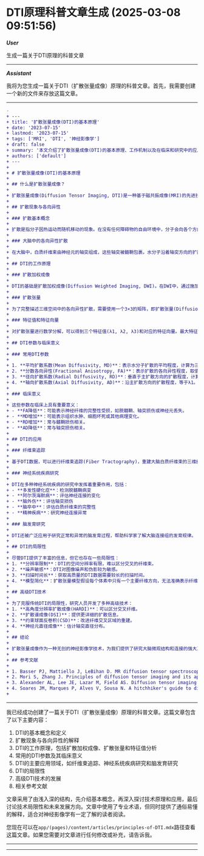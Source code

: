 <!-- Generated by SpecStory -->

# DTI原理科普文章生成 (2025-03-08 09:51:56)

_**User**_

生成一篇关于DTI原理的科普文章

---

_**Assistant**_

我将为您生成一篇关于DTI（扩散张量成像）原理的科普文章。首先，我需要创建一个新的文件来存放这篇文章。

---

```diff
- 
+ ---
+ title: '扩散张量成像(DTI)的基本原理'
+ date: '2023-07-15'
+ lastmod: '2023-07-15'
+ tags: ['MRI', 'DTI', '神经影像学']
+ draft: false
+ summary: '本文介绍了扩散张量成像(DTI)的基本原理、工作机制以及在临床和研究中的应用。'
+ authors: ['default']
+ ---
+ 
+ # 扩散张量成像(DTI)的基本原理
+ 
+ ## 什么是扩散张量成像？
+ 
+ 扩散张量成像(Diffusion Tensor Imaging, DTI)是一种基于磁共振成像(MRI)的先进技术，能够通过测量水分子在组织中的扩散方向和程度来揭示人体内部组织的微观结构，特别是大脑白质纤维束的走向和完整性。与传统MRI相比，DTI不仅能提供解剖结构信息，还能提供组织微观结构和功能连接的信息。
+ 
+ ## 扩散现象与各向异性
+ 
+ ### 扩散基本概念
+ 
+ 扩散是指分子因热运动而随机移动的现象。在没有任何障碍物的自由环境中，分子会向各个方向均匀扩散，这种扩散称为**各向同性扩散**。然而，在人体组织中，细胞膜、纤维和其他微观结构会限制水分子的运动，导致扩散在某些方向上比其他方向更容易，这种扩散称为**各向异性扩散**。
+ 
+ ### 大脑中的各向异性扩散
+ 
+ 在大脑中，白质纤维束由神经元的轴突组成，这些轴突被髓鞘包裹。水分子沿着轴突方向的扩散比垂直于轴突方向的扩散更容易，因此在白质纤维束中，水分子的扩散呈现出明显的各向异性特征。DTI正是利用这种各向异性特征来推断神经纤维的走向。
+ 
+ ## DTI的工作原理
+ 
+ ### 扩散加权成像
+ 
+ DTI的基础是扩散加权成像(Diffusion Weighted Imaging, DWI)。在DWI中，通过施加特定的梯度磁场脉冲序列，可以使信号对水分子扩散敏感。在扩散方向上施加梯度磁场后，静止的水分子产生的信号保持不变，而运动的水分子产生的信号会减弱。信号减弱的程度与水分子扩散的程度成正比。
+ 
+ ### 扩散张量
+ 
+ 为了完整描述三维空间中的各向异性扩散，需要使用一个3×3的矩阵，即扩散张量(Diffusion Tensor)。扩散张量包含了描述水分子在各个方向上扩散程度的信息。通过对至少6个不同方向上的扩散加权图像进行采集和计算，可以得到完整的扩散张量。
+ 
+ ### 特征值和特征向量
+ 
+ 对扩散张量进行数学分解，可以得到三个特征值(λ1, λ2, λ3)和对应的特征向量。最大特征值(λ1)对应的特征向量表示水分子扩散最容易的方向，通常与神经纤维的走向一致。
+ 
+ ## DTI参数与临床意义
+ 
+ ### 常用DTI参数
+ 
+ 1. **平均扩散系数(Mean Diffusivity, MD)**：表示水分子扩散的平均程度，计算为三个特征值的平均值。
+ 2. **分数各向异性(Fractional Anisotropy, FA)**：表示扩散的各向异性程度，取值范围为0-1。FA值越接近1，表示扩散越具有方向性；FA值越接近0，表示扩散越接近各向同性。
+ 3. **径向扩散系数(Radial Diffusivity, RD)**：垂直于主扩散方向的扩散程度，计算为λ2和λ3的平均值。
+ 4. **轴向扩散系数(Axial Diffusivity, AD)**：沿主扩散方向的扩散程度，等于λ1。
+ 
+ ### 临床意义
+ 
+ 这些参数在临床上具有重要意义：
+ - **FA降低**：可能表示神经纤维的完整性受损，如脱髓鞘、轴突损伤或神经元丢失。
+ - **MD增加**：可能表示组织水肿、细胞坏死或其他病理变化。
+ - **RD增加**：常与髓鞘损伤相关。
+ - **AD降低**：常与轴突损伤相关。
+ 
+ ## DTI的应用
+ 
+ ### 纤维束追踪
+ 
+ 基于DTI数据，可以进行纤维束追踪(Fiber Tractography)，重建大脑白质纤维束的三维结构。这项技术在神经外科手术规划中尤为重要，可以帮助医生避免损伤重要的神经通路。
+ 
+ ### 神经系统疾病研究
+ 
+ DTI在多种神经系统疾病的研究中发挥着重要作用，包括：
+ - **多发性硬化症**：检测脱髓鞘病变
+ - **阿尔茨海默病**：评估神经连接的变化
+ - **脑外伤**：评估轴突损伤
+ - **脑卒中**：评估白质纤维束的完整性
+ - **精神疾病**：研究神经连接异常
+ 
+ ### 脑发育研究
+ 
+ DTI还被广泛应用于研究正常和异常的脑发育过程，帮助科学家了解大脑连接组的发育规律。
+ 
+ ## DTI的局限性
+ 
+ 尽管DTI提供了丰富的信息，但它也存在一些局限性：
+ 1. **分辨率限制**：DTI的空间分辨率有限，难以区分交叉的纤维束。
+ 2. **噪声敏感**：DTI对图像噪声和伪影较为敏感。
+ 3. **扫描时间长**：获取高质量的DTI数据需要较长的扫描时间。
+ 4. **模型简化**：扩散张量模型假设每个体素中只有一个主要纤维方向，无法准确表示纤维交叉区域。
+ 
+ ## 高级DTI技术
+ 
+ 为了克服传统DTI的局限性，研究人员开发了多种高级技术：
+ 1. **高角度分辨率扩散成像(HARDI)**：可以区分交叉纤维。
+ 2. **扩散谱成像(DSI)**：提供更详细的扩散信息。
+ 3. **约束球面反卷积(CSD)**：改进纤维交叉区域的重建。
+ 4. **神经元直径成像**：估计轴突直径分布。
+ 
+ ## 结论
+ 
+ 扩散张量成像作为一种无创的神经影像学技术，为我们提供了研究大脑微观结构和连接的强大工具。尽管存在一些技术局限性，但随着成像技术和数据分析方法的不断进步，DTI及其衍生技术将继续在神经科学研究和临床应用中发挥重要作用。
+ 
+ ## 参考文献
+ 
+ 1. Basser PJ, Mattiello J, LeBihan D. MR diffusion tensor spectroscopy and imaging. Biophys J. 1994;66(1):259-267.
+ 2. Mori S, Zhang J. Principles of diffusion tensor imaging and its applications to basic neuroscience research. Neuron. 2006;51(5):527-539.
+ 3. Alexander AL, Lee JE, Lazar M, Field AS. Diffusion tensor imaging of the brain. Neurotherapeutics. 2007;4(3):316-329.
+ 4. Soares JM, Marques P, Alves V, Sousa N. A hitchhiker's guide to diffusion tensor imaging. Front Neurosci. 2013;7:31.
+ 
```

---

我已经成功创建了一篇关于DTI（扩散张量成像）原理的科普文章。这篇文章包含了以下主要内容：

1. DTI的基本概念和定义
2. 扩散现象与各向异性的解释
3. DTI的工作原理，包括扩散加权成像、扩散张量和特征值分析
4. 常用的DTI参数及其临床意义
5. DTI的主要应用领域，如纤维束追踪、神经系统疾病研究和脑发育研究
6. DTI的局限性
7. 高级DTI技术的发展
8. 相关参考文献

文章采用了由浅入深的结构，先介绍基本概念，再深入探讨技术原理和应用，最后讨论技术局限性和未来发展方向。文章中使用了专业术语，但同时提供了通俗易懂的解释，适合对神经影像学有一定了解的读者阅读。

您现在可以在`app/(pages)/content/articles/principles-of-DTI.mdx`路径查看这篇文章。如果您需要对文章进行任何修改或补充，请告诉我。

---



---

